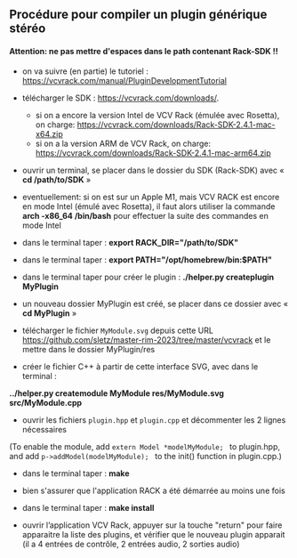 ## Procédure pour compiler un plugin générique stéréo

#### Attention: ne pas mettre d'espaces dans le path contenant Rack-SDK !!

- on va suivre (en partie) le tutoriel : https://vcvrack.com/manual/PluginDevelopmentTutorial

- télécharger le SDK : https://vcvrack.com/downloads/. 
    - si on a encore la version Intel de VCV Rack (émulée avec Rosetta), on charge: https://vcvrack.com/downloads/Rack-SDK-2.4.1-mac-x64.zip
    - si on a la version ARM de VCV Rack, on charge: https://vcvrack.com/downloads/Rack-SDK-2.4.1-mac-arm64.zip

- ouvrir un terminal, se placer dans le dossier du SDK (Rack-SDK) avec « **cd /path/to/SDK** » 

- eventuellement: si on est sur un Apple M1, mais VCV RACK est encore en mode Intel (émulé avec Rosetta), il faut alors utiliser la commande **arch -x86_64 /bin/bash** pour effectuer la suite des commandes en mode Intel

- dans le terminal taper : **export RACK_DIR="/path/to/SDK"**

- dans le terminal taper : **export PATH="/opt/homebrew/bin:$PATH"**

- dans le terminal taper pour créer le plugin : **./helper.py createplugin MyPlugin**

- un nouveau dossier MyPlugin est créé, se placer dans ce dossier avec « **cd MyPlugin** » 

- télécharger le fichier `MyModule.svg` depuis cette URL https://github.com/sletz/master-rim-2023/tree/master/vcvrack et le mettre dans le dossier MyPlugin/res 

- créer le fichier C++ à partir de cette interface SVG, avec dans le terminal : 

**../helper.py createmodule MyModule res/MyModule.svg src/MyModule.cpp**

- ouvrir les fichiers `plugin.hpp` et `plugin.cpp` et décommenter les 2 lignes nécessaires 

(To enable the module, add
 `extern Model *modelMyModule; `
to plugin.hpp, and add
 `p->addModel(modelMyModule); `
to the init() function in plugin.cpp.)

- dans le terminal taper : **make**

- bien s'assurer que l'application RACK a été démarrée au moins une fois

- dans le terminal taper : **make install** 

- ouvrir l’application VCV Rack, appuyer sur la touche "return" pour faire apparaitre la liste des plugins, et vérifier que le nouveau plugin apparait (il a 4 entrées de contrôle, 2 entrées audio, 2 sorties audio)
